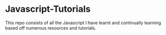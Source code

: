 # Javascript-Tutorials
 This repo consists of all the Javascript I have learnt and continually learning based off numerous resources and tutorials. 
